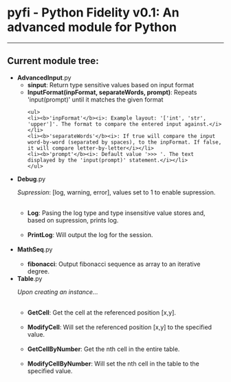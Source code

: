 <html>
<head>
</head>
<body>
<h1><b>pyfi</b> - Python Fidelity v0.1: An advanced module for Python</h1>
<hr>
<h2>Current module tree:</h2>
<ul>
<li><b>AdvancedInput</b>.py
  <ul>
  <li><b>sinput</b>: Return type sensitive values based on input format</li>
  <li><b>InputFormat(inpFormat, separateWords, prompt)</b>: Repeats 'input(prompt)' until it matches the given format
  
    <ul>
    <li><b>'inpFormat'</b><i>: Example layout: '['int', 'str', 'upper']'. The format to compare the entered input against.</i></li>
    <li><b>'separateWords'</b><i>: If true will compare the input word-by-word (separated by spaces), to the inpFormat. If false, it will compare letter-by-letter</i></li>
    <li><b>'prompt'</b><i>: Default value '>>> '. The text displayed by the 'input(prompt)' statement.</i></li>
    </ul>
  </li>
  </ul>
<li><b>Debug</b>.py
  <p><i>Supression</i>: [log, warning, error], values set to 1 to enable supression.</p>
  <ul>
  <li><b>Log</b>: Pasing the log type and type insensitive value stores and, based on supression, prints log.</li>
  <li><b>PrintLog</b>: Will output the log for the session.</li>
  </ul>
</li>
<li><b>MathSeq</b>.py
  <ul>
  <li><b>fibonacci</b>: Output fibonacci sequence as array to an iterative degree.</li>
  </ul>
</li>
<li><b>Table</b>.py
  <p><i>Upon creating an instance...</i></p>
  <ul>
  <li><b>GetCell</b>: Get the cell at the referenced position [x,y].</li>
  <li><b>ModifyCell</b>: Will set the referenced position [x,y] to the specified value.</li>
  <li><b>GetCellByNumber</b>: Get the nth cell in the entire table. </li>
  <li><b>ModifyCellByNumber</b>: Will set the nth cell in the table to the specified value.</li>
  </ul>
</li>
</ul>
</body>
</html>
